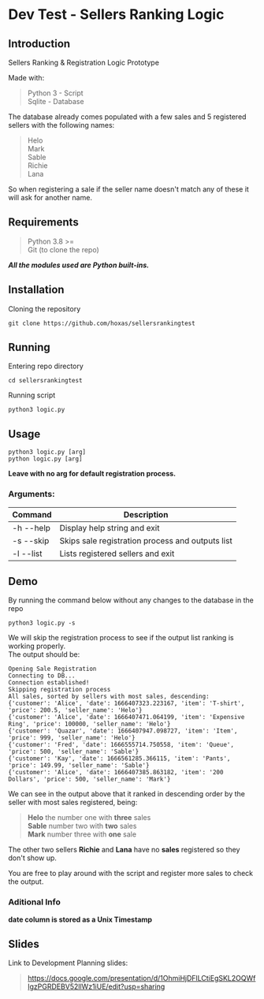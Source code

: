 # Dev Test - Sellers Ranking Logic

## Introduction
Sellers Ranking & Registration Logic Prototype

Made with:
>Python 3 - Script\
>Sqlite - Database

The database already comes populated with a few sales and 5 registered sellers with the following names:
> Helo\
> Mark\
> Sable\
> Richie\
> Lana

So when registering a sale if the seller name doesn't match any of these it will ask for another name.

## Requirements
> Python 3.8 >=\
> Git (to clone the repo)

***All the modules used are Python built-ins.***

## Installation
Cloning the repository
```
git clone https://github.com/hoxas/sellersrankingtest
```

## Running
Entering repo directory
```
cd sellersrankingtest
```
Running script
```
python3 logic.py
```

## Usage
```
python3 logic.py [arg]
python logic.py [arg]
```
**Leave with no arg for default registration process.**
### Arguments:
| Command | Description |
| ------- | ----------- |
| -h --help | Display help string and exit |
| -s --skip | Skips sale registration process and outputs list |
| -l --list |  Lists registered sellers and exit |
          
## Demo
By running the command below without any changes to the database in the repo
```
python3 logic.py -s
```
We will skip the registration process to see if the output list ranking is working properly.\
The output should be:
```
Opening Sale Registration
Connecting to DB... 
Connection established!
Skipping registration process
All sales, sorted by sellers with most sales, descending:
{'customer': 'Alice', 'date': 1666407323.223167, 'item': 'T-shirt', 'price': 200.5, 'seller_name': 'Helo'}
{'customer': 'Alice', 'date': 1666407471.064199, 'item': 'Expensive Ring', 'price': 100000, 'seller_name': 'Helo'}
{'customer': 'Quazar', 'date': 1666407947.098727, 'item': 'Item', 'price': 999, 'seller_name': 'Helo'}
{'customer': 'Fred', 'date': 1666555714.750558, 'item': 'Queue', 'price': 500, 'seller_name': 'Sable'}
{'customer': 'Kay', 'date': 1666561285.366115, 'item': 'Pants', 'price': 149.99, 'seller_name': 'Sable'}
{'customer': 'Alice', 'date': 1666407385.863182, 'item': '200 Dollars', 'price': 500, 'seller_name': 'Mark'}
```
We can see in the output above that it ranked in descending order by the seller with most sales registered, being:
> **Helo** the number one with **three** sales\
> **Sable** number two with **two** sales\
> **Mark** number three with **one** sale

The other two sellers **Richie** and **Lana** have no **sales** registered so they don't show up. 

You are free to play around with the script and register more sales to check the output.

### Aditional Info

**date column is stored as a Unix Timestamp**

## Slides
Link to Development Planning slides:
> https://docs.google.com/presentation/d/1OhmiHjDFlLCtiEgSKL2OQWflgzPGRDEBV52llWz1iUE/edit?usp=sharing

